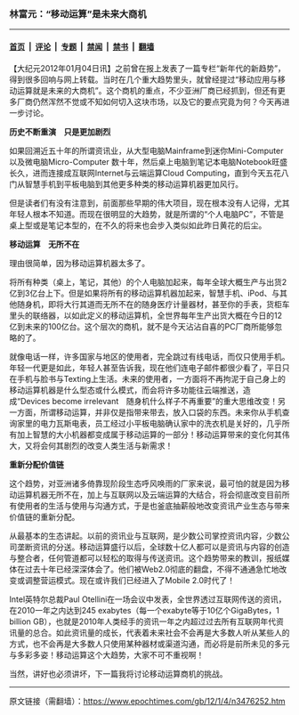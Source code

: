 ### 林富元：“移动运算”是未来大商机

---

#### [首页](../../../..?n3476252) &nbsp;|&nbsp; [评论](../../../../../epoch-comment?n3476252) &nbsp;|&nbsp; [专题](../../../../../epoch-special?n3476252) &nbsp;|&nbsp; [禁闻](../../../../../epoch-news?n3476252) &nbsp;|&nbsp; [禁书](../../../../../books?n3476252) &nbsp;|&nbsp; [翻墙](https://github.com/gfw-breaker/nogfw/blob/master/README.md?n3476252)


<div class="post_content" id="artbody" itemprop="articleBody">
 <!-- article content begin -->
 <p>
  【大纪元2012年01月04日讯】之前曾在报上发表了一篇专栏“新年代的新趋势”，得到很多回响与网上转载。当时在几个重大趋势里头，就曾经提过“移动应用与移动运算就是未来的大商机”。这个商机的重点，不少亚洲厂商已经抓到，但还有更多厂商仍然浑然不觉或不知如何切入这块市场，以及它的要点究竟为何？今天再进一步讨论。
 </p>
 <p>
  <b>
   历史不断重演　只是更加剧烈
  </b>
 </p>
 <p>
  如果回溯近五十年的所谓资讯业，从大型电脑Mainframe到迷你Mini-Computer以及微电脑Micro-Computer 数十年，然后桌上电脑到笔记本电脑Notebook旺盛长久，进而连接成互联网Internet与云端运算Cloud Computing，直到今天五花八门从智慧手机到平板电脑到其他更多种类的移动运算机器更加风行。
 </p>
 <p>
  但是读者们有没有注意到，前面那些早期的伟大项目，现在根本没有人记得，尤其年轻人根本不知道。而现在很明显的大趋势，就是所谓的“个人电脑PC”，不管是桌上型或是笔记本型的，在不久的将来也会步入类似如此昨日黄花的后尘。
 </p>
 <p>
  <b>
   移动运算　无所不在
  </b>
 </p>
 <p>
  理由很简单，因为移动运算机器太多了。
 </p>
 <p>
  将所有种类（桌上，笔记，其他）的个人电脑加起来，每年全球大概生产与出货2亿到3亿台上下。但是如果将所有的移动运算机器加起来，智慧手机、iPod、与其他随身机，即将大行其道而无所不在的随身医疗计量器材，甚至你的手表，货柜车里头的联络器，以如此定义的移动运算机，全世界每年生产出货大概在今日的12亿到未来的100亿台。这个层次的商机，就不是今天沾沾自喜的PC厂商所能够忽略的了。
 </p>
 <p>
  就像电话一样，许多国家与地区的使用者，完全跳过有线电话，而仅只使用手机。年轻一代更是如此，年轻人甚至告诉我，现在他们连电子邮件都很少看了，平日只在手机与脸书与Texting上生活。未来的使用者，一方面将不再拘泥于自己身上的移动运算机器是什么型态或什么模式，而会将许多功能往云端推送，造成“Devices become irrelevant　随身机什么样子不再重要”的重大思维改变！另一方面，所谓移动运算，并非仅是指带来带去，放入口袋的东西。未来你从手机查询家里的电力瓦斯电表，员工经过小平板电脑确认家中的洗衣机是关好的，几乎所有加上智慧的大小机器都变成属于移动运算的一部分！移动运算带来的变化何其伟大，又将会何其剧烈的改变人类生活与新需求！
 </p>
 <p>
  <b>
   重新分配价值链
  </b>
 </p>
 <p>
  这个趋势，对亚洲诸多倚靠现阶段生态呼风唤雨的厂家来说，最可怕的就是因为移动运算机器无所不在，加上与互联网以及云端运算的大结合，将会彻底改变目前所有使用者的生活与使用与沟通方式，于是也釜底抽薪般地改变资讯产业生态与带来价值链的重新分配。
 </p>
 <p>
  从最基本的生态讲起。以前的资讯业与互联网，是少数公司掌控资讯内容，少数公司垄断资讯的分送。移动运算盛行以后，全球数十亿人都可以是资讯与内容的创造与整合者，任何管道都可以轻松的取得与传送资讯。这个趋势带来的教训，报纸媒体在过去十年已经深深体会了。他们被Web2.0彻底的翻盘，不得不通通急忙地改变或调整营运模式。现在或许我们已经进入了Mobile 2.0时代了！
 </p>
 <p>
  Intel英特尔总裁Paul Otellini在一场会议中发表，全世界透过互联网传送的资讯，在2010一年之内达到245 exabytes（每一个exabyte等于10亿个GigaBytes，1 billion GB），也就是2010年人类经手的资讯一年之内超过过去所有互联网年代资讯量的总合。如此资讯量的成长，代表着未来社会不会再是大多数人听从某些人的方式，也不会再是大多数人只使用某种器材或渠道沟通，而必将是前所未见的多元与多彩多姿！移动运算这个大趋势，大家不可不重视啊！
 </p>
 <p>
  当然，讲好也必须讲坏，下一篇我将讨论移动运算商机的挑战。
 </p>
 <!-- article content end -->
 <div id="below_article_ad">
 </div>
</div>


---

原文链接（需翻墙）：https://www.epochtimes.com/gb/12/1/4/n3476252.htm